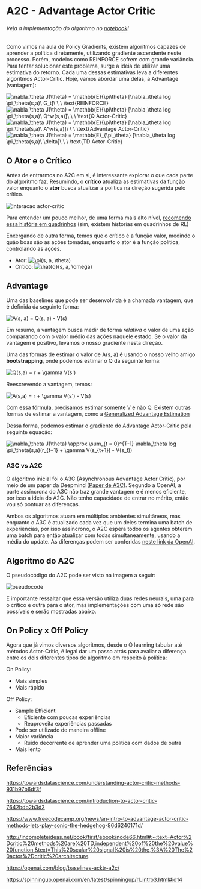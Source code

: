 # A2C - Advantage Actor Critic
###### Veja a implementação do algoritmo no [notebook](A2C.ipynb)!

Como vimos na aula de Policy Gradients, existem algoritmos capazes de aprender a política diretamente, utilizando gradiente ascendente neste processo. Porém, modelos como REINFORCE sofrem com grande variância. Para tentar solucionar este problema, surge a ideia de utilizar uma estimativa do retorno. Cada uma dessas estimativas leva a diferentes algoritmos Actor-Critic. Hoje, vamos abordar uma delas, a Advantage (vantagem):

<img src="https://latex.codecogs.com/svg.latex?\nabla_\theta&space;J(\theta)&space;=&space;\mathbb{E}{\pi\theta}&space;[\nabla_\theta&space;log&space;\pi_\theta(s,a)\&space;G_t]\&space;\&space;\&space;\text{REINFORCE}" title="\nabla_\theta J(\theta) = \mathbb{E}{\pi\theta} [\nabla_\theta log \pi_\theta(s,a)\ G_t]\ \ \ \text{REINFORCE}" />

<img src="https://latex.codecogs.com/svg.latex?\nabla_\theta&space;J(\theta)&space;=&space;\mathbb{E}{\pi\theta}&space;[\nabla_\theta&space;log&space;\pi_\theta(s,a)\&space;Q^w(s,a)]\&space;\&space;\&space;\text{Q&space;Actor-Critic}" title="\nabla_\theta J(\theta) = \mathbb{E}{\pi\theta} [\nabla_\theta log \pi_\theta(s,a)\ Q^w(s,a)]\ \ \ \text{Q Actor-Critic}" />

<img src="https://latex.codecogs.com/svg.latex?\nabla_\theta&space;J(\theta)&space;=&space;\mathbb{E}{\pi\theta}&space;[\nabla_\theta&space;log&space;\pi_\theta(s,a)\&space;A^w(s,a)]\&space;\&space;\&space;\text{Advantage&space;Actor-Critic}" title="\nabla_\theta J(\theta) = \mathbb{E}{\pi\theta} [\nabla_\theta log \pi_\theta(s,a)\ A^w(s,a)]\ \ \ \text{Advantage Actor-Critic}" />

<img src="https://latex.codecogs.com/svg.latex?\nabla_\theta&space;J(\theta)&space;=&space;\mathbb{E}_{\pi_\theta}&space;[\nabla_\theta&space;log&space;\pi_\theta(s,a)\&space;\delta]\&space;\&space;\&space;\text{TD&space;Actor-Critic}" title="\nabla_\theta J(\theta) = \mathbb{E}_{\pi_\theta} [\nabla_\theta log \pi_\theta(s,a)\ \delta]\ \ \ \text{TD Actor-Critic}" />

## O Ator e o Crítico

Antes de entrarmos no A2C em si, é interessante explorar o que cada parte do algoritmo faz. Resumindo, o **crítico** atualiza as estimativas da função valor enquanto o **ator** busca atualizar a política na direção sugerida pelo crítico.

![interacao actor-critic](https://miro.medium.com/max/390/1*-GfRVLWhcuSYhG25rN0IbA.png)

Para entender um pouco melhor, de uma forma mais alto nível, [recomendo essa história em quadrinhos](https://hackernoon.com/intuitive-rl-intro-to-advantage-actor-critic-a2c-4ff545978752) (sim, existem historias em quadrinhos de RL)

Enxergando de outra forma, temos que o crítico é a função valor, medindo o quão boas são as ações tomadas, enquanto o ator é a função política, controlando as ações.

* Ator: <img src="https://latex.codecogs.com/svg.latex?\pi(s,&space;a,&space;\theta)" title="\pi(s, a, \theta)" />
* Crítico: <img src="https://latex.codecogs.com/svg.latex?\hat{q}(s,&space;a,&space;\omega)" title="\hat{q}(s, a, \omega)" />


## Advantage

Uma das baselines que pode ser desenvolvida é a chamada vantagem, que é definida da seguinte forma:

<img src="https://latex.codecogs.com/svg.latex?A(s,&space;a)&space;=&space;Q(s,&space;a)&space;-&space;V(s)" title="A(s, a) = Q(s, a) - V(s)" />

Em resumo, a vantagem busca medir de forma *relativa* o valor de uma ação comparando com o valor médio das ações naquele estado. Se o valor da vantagem é positivo, levamos o nosso gradiente nesta direção.

Uma das formas de estimar o valor de A(s, a) é usando o nosso velho amigo **bootstrapping**, onde podemos estimar o Q da seguinte forma:

<img src="https://latex.codecogs.com/svg.latex?Q(s,a)&space;=&space;r&space;&plus;&space;\gamma&space;V(s')" title="Q(s,a) = r + \gamma V(s')" />

Reescrevendo a vantagem, temos:

<img src="https://latex.codecogs.com/svg.latex?A(s,a)&space;=&space;r&space;&plus;&space;\gamma&space;V(s')&space;-&space;V(s)" title="A(s,a) = r + \gamma V(s') - V(s)" />

Com essa fórmula, precisamos estimar somente V e não Q. Existem outras formas de estimar a vantagem, como a [Generalized Advantage Estimation](https://arxiv.org/pdf/1506.02438.pdf)

Dessa forma, podemos estimar o gradiente do Advantage Actor-Critic pela seguinte equação:

<img src="https://latex.codecogs.com/svg.latex?\nabla_\theta&space;J(\theta)&space;\approx&space;\sum_{t&space;=&space;0}^{T-1}&space;\nabla_\theta&space;log&space;\pi_\theta(s,a)(r_{t&plus;1}&space;&plus;&space;\gamma&space;V(s_{t&plus;1})&space;-&space;V(s_t))" title="\nabla_\theta J(\theta) \approx \sum_{t = 0}^{T-1} \nabla_\theta log \pi_\theta(s,a)(r_{t+1} + \gamma V(s_{t+1}) - V(s_t))" />

### A3C vs A2C

O algoritmo inicial foi o A3C (Asynchronous Advantage Actor Critic), por meio de um paper da Deepmind ([Paper de A3C](https://arxiv.org/abs/1602.01783)). Segundo a OpenAI, a parte assíncrona do A3C não traz grande vantagem e é menos eficiente, por isso a ideia do A2C. Não tenho capacidade de entrar no mérito, então vou só pontuar as diferenças.


Ambos os algoritmos atuam em múltiplos ambientes simultâneos, mas enquanto o A3C é atualizado cada vez que um deles termina uma batch de experiências, por isso assíncrono, o A2C espera todos os agentes obterem uma batch para então atualizar com todas simultaneamente, usando a média do update. As diferenças podem ser conferidas [neste link da OpenAI](https://openai.com/blog/baselines-acktr-a2c/).

## Algoritmo do A2C

O pseudocódigo do A2C pode ser visto na imagem a seguir:

![pseudocode](https://i.postimg.cc/w38KTJQb/A2C-v6.png)

É importante ressaltar que essa versão utiliza duas redes neurais, uma para o crítico e outra para o ator, mas implementações com uma só rede são possíveis e serão mostradas abaixo.

## On Policy x Off Policy

Agora que já vimos diversos algoritmos, desde o Q learning tabular até métodos Actor-Critic, é legal dar um passo atrás para avaliar a diferença entre os dois diferentes tipos de algoritmo em respeito à política:

On Policy:
  - Mais simples
  - Mais rápido

Off Policy:
  - Sample Efficient 
    - Eficiente com poucas experiências
    - Reaproveita experiências passadas
  - Pode ser utilizado de maneira offline
  - Maior variância
    - Ruído decorrente de aprender uma política com dados de outra
  - Mais lento

## Referências
https://towardsdatascience.com/understanding-actor-critic-methods-931b97b6df3f

https://towardsdatascience.com/introduction-to-actor-critic-7642bdb2b3d2

https://www.freecodecamp.org/news/an-intro-to-advantage-actor-critic-methods-lets-play-sonic-the-hedgehog-86d6240171d/

http://incompleteideas.net/book/first/ebook/node66.html#:~:text=Actor%2Dcritic%20methods%20are%20TD,independent%20of%20the%20value%20function.&text=This%20scalar%20signal%20is%20the,%3A%20The%20actor%2Dcritic%20architecture.

https://openai.com/blog/baselines-acktr-a2c/

https://spinningup.openai.com/en/latest/spinningup/rl_intro3.html#id14
